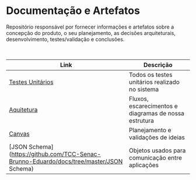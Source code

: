 # Documentação e Artefatos

Repositório responsável por fornecer informações e artefatos sobre a concepção do produto, o seu planejamento, as decisões arquiteturais, desenvolvimento, testes/validação e conclusões.


⠀


| Link                                                                                               | Descrição                                             |
| -------------------------------------------------------------------------------------------------- | ----------------------------------------------------- |
|[Testes Unitários](https://github.com/TCC-Senac-Brunno-Eduardo/docs/tree/master/Testes%20Unitarios) | Todos os testes unitários realizado no sistema        |
|[Aquitetura](https://github.com/TCC-Senac-Brunno-Eduardo/docs/tree/master/Arquitetura)              | Fluxos, escarecimentos e diagramas de nossa estrutura |
|[Canvas](https://github.com/TCC-Senac-Brunno-Eduardo/docs/tree/master/Canvas)                       | Planejamento e validações de ideias                   |
|[JSON Schema](https://github.com/TCC-Senac-Brunno-Eduardo/docs/tree/master/JSON Schema)             | Objetos usados para comunicação entre aplicações      |
